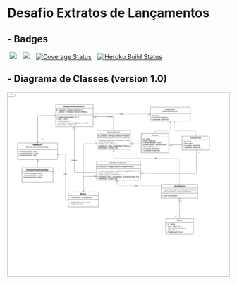 <html>
    <head>
    </head>
    <body>
        <h1>Desafio Extratos de Lançamentos</h1>
        <h2>- Badges</h2>
        <div>
            <a href="https://travis-ci.org/MulanSales/DesafioExtratos"><img hspace=5px src="https://travis-ci.org/MulanSales/DesafioExtratos.svg?branch=master"/></a>
            <a  href="https://codeclimate.com/github/MulanSales/DesafioExtratos/maintainability"><img hspace=5px src="https://api.codeclimate.com/v1/badges/731b5d8ba6191fd92be6/maintainability" /></a>
            <a href='https://coveralls.io/github/MulanSales/DesafioExtratos?branch=master'><img hspace=5px src='https://coveralls.io/repos/github/MulanSales/DesafioExtratos/badge.svg?branch=master' alt='Coverage Status' /></a>
            <a href='https://extratos-api.herokuapp.com/swagger/index.html'><img hspace=5px src='https://heroku-badge.herokuapp.com/?app=extratos-api&root=swagger/index.html' alt='Heroku Build Status' /></a>
        </div>
        <h2 vspace=5px>- Diagrama de Classes (version 1.0)</h2>
        <div>
            <img src="./public/ClassDiagram.png" />
        </div>
    </body>
</html>
